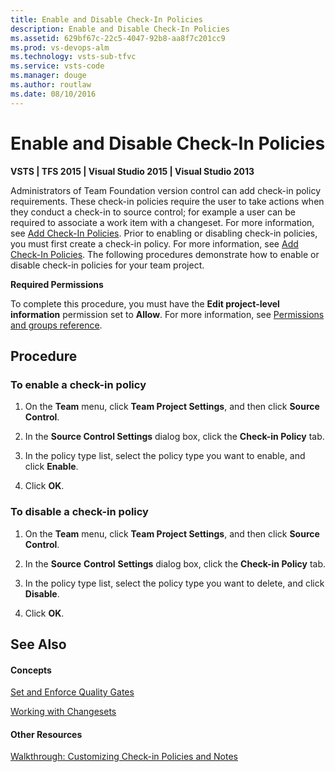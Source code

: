 ```yaml
---
title: Enable and Disable Check-In Policies
description: Enable and Disable Check-In Policies
ms.assetid: 629bf67c-22c5-4047-92b8-aa8f7c201cc9
ms.prod: vs-devops-alm
ms.technology: vsts-sub-tfvc
ms.service: vsts-code
ms.manager: douge
ms.author: routlaw
ms.date: 08/10/2016
---
```


# Enable and Disable Check-In Policies

**VSTS | TFS 2015 | Visual Studio 2015 | Visual Studio 2013**

Administrators of Team Foundation version control can add check-in policy requirements. These check-in policies require the user to take actions when they conduct a check-in to source control; for example a user can be required to associate a work item with a changeset. For more information, see [Add Check-In Policies](add-check-policies.md). Prior to enabling or disabling check-in policies, you must first create a check-in policy. For more information, see [Add Check-In Policies](add-check-policies.md). The following procedures demonstrate how to enable or disable check-in policies for your team project.

**Required Permissions**

To complete this procedure, you must have the **Edit project-level information** permission set to **Allow**. For more information, see [Permissions and groups reference](../security/permissions.md).

## Procedure

### To enable a check-in policy

1.  On the **Team** menu, click **Team Project Settings**, and then click **Source Control**.

2.  In the **Source Control Settings** dialog box, click the **Check-in Policy** tab.

3.  In the policy type list, select the policy type you want to enable, and click **Enable**.

4.  Click **OK**.

### To disable a check-in policy

1.  On the **Team** menu, click **Team Project Settings**, and then click **Source** **Control**.

2.  In the **Source** **Control** **Settings** dialog box, click the **Check-in Policy** tab.

3.  In the policy type list, select the policy type you want to delete, and click **Disable**.

4.  Click **OK**.

## See Also

#### Concepts

[Set and Enforce Quality Gates](set-enforce-quality-gates.md)

[Working with Changesets](find-view-changesets.md)

#### Other Resources

[Walkthrough: Customizing Check-in Policies and Notes](https://msdn.microsoft.com/library/ms181281)
